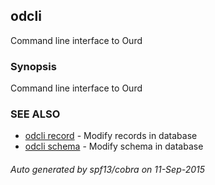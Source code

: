 ## odcli

Command line interface to Ourd

### Synopsis


Command line interface to Ourd

### SEE ALSO
* [odcli record](odcli_record.md)	 - Modify records in database
* [odcli schema](odcli_schema.md)	 - Modify schema in database

###### Auto generated by spf13/cobra on 11-Sep-2015
